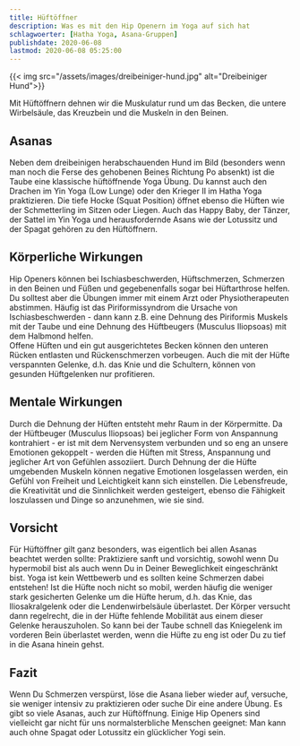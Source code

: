 ```yaml
---
title: Hüftöffner
description: Was es mit den Hip Openern im Yoga auf sich hat
schlagwoerter: [Hatha Yoga, Asana-Gruppen]
publishdate: 2020-06-08
lastmod: 2020-06-08 05:25:00
---
```


{{< img src="/assets/images/dreibeiniger-hund.jpg" alt="Dreibeiniger Hund">}}

Mit Hüftöffnern dehnen wir die Muskulatur rund um das Becken, die untere Wirbelsäule, das Kreuzbein und die  Muskeln in den Beinen. 

## Asanas

Neben dem dreibeinigen herabschauenden Hund im Bild (besonders wenn man noch die Ferse des gehobenen Beines Richtung Po absenkt) ist die Taube eine klassische hüftöffnende Yoga Übung. Du kannst auch den Drachen im Yin Yoga (Low Lunge) oder den Krieger II im Hatha Yoga praktizieren. Die tiefe Hocke (Squat Position) öffnet ebenso die Hüften wie der Schmetterling im Sitzen oder Liegen. Auch das Happy Baby, der Tänzer, der Sattel im Yin Yoga und herausfordernde Asans wie der Lotussitz und der Spagat gehören zu den Hüftöffnern.

## Körperliche Wirkungen

Hip Openers können bei Ischiasbeschwerden, Hüftschmerzen, Schmerzen in den Beinen und Füßen und gegebenenfalls sogar bei Hüftarthrose helfen. Du solltest aber die Übungen immer mit einem Arzt oder Physiotherapeuten abstimmen. Häufig ist das Piriformissyndrom die Ursache von Ischiasbeschwerden - dann kann z.B. eine Dehnung des Piriformis Muskels mit der Taube und eine Dehnung des Hüftbeugers (Musculus Iliopsoas) mit dem Halbmond helfen.      
Offene Hüften und ein gut ausgerichtetes Becken können den unteren Rücken entlasten und Rückenschmerzen vorbeugen. Auch die mit der Hüfte verspannten Gelenke, d.h. das Knie und die Schultern, können von gesunden Hüftgelenken nur profitieren. 

## Mentale Wirkungen

Durch die Dehnung der Hüften entsteht mehr Raum in der Körpermitte. Da der Hüftbeuger (Musculus Iliopsoas) bei jeglicher Form von Anspannung kontrahiert - er ist mit dem Nervensystem verbunden und so eng an unsere Emotionen gekoppelt - werden die Hüften mit Stress, Anspannung und jeglicher Art von Gefühlen assoziiert. Durch Dehnung der die Hüfte umgebenden Muskeln können negative Emotionen losgelassen werden, ein Gefühl von Freiheit und Leichtigkeit kann sich einstellen. Die Lebensfreude, die Kreativität und die Sinnlichkeit werden gesteigert, ebenso die Fähigkeit loszulassen und Dinge so anzunehmen, wie sie sind. 

## Vorsicht

Für Hüftöffner gilt ganz besonders, was eigentlich bei allen Asanas beachtet werden sollte: Praktiziere sanft und vorsichtig, sowohl wenn Du hypermobil bist als auch wenn Du in Deiner Beweglichkeit eingeschränkt bist. Yoga ist kein Wettbewerb und es sollten keine Schmerzen dabei entstehen! Ist die Hüfte noch nicht so mobil, werden häufig die weniger stark gesicherten Gelenke um die Hüfte herum, d.h. das Knie, das Iliosakralgelenk oder die Lendenwirbelsäule überlastet. Der Körper versucht dann regelrecht, die in der Hüfte fehlende Mobilität aus einem dieser Gelenke herauszuholen. So kann bei der Taube schnell das Kniegelenk im vorderen Bein überlastet werden, wenn die Hüfte zu eng ist oder Du zu tief in die Asana hinein gehst. 

## Fazit

Wenn Du Schmerzen verspürst, löse die Asana lieber wieder auf, versuche, sie weniger intensiv zu praktizieren oder suche Dir eine andere Übung. Es gibt so viele Asanas, auch zur Hüftöffnung. Einige Hip Openers sind vielleicht gar nicht für uns normalsterbliche Menschen geeignet: Man kann auch ohne Spagat oder Lotussitz ein glücklicher Yogi sein.
